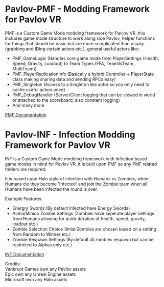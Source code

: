 # Pavlov-PMF - Modding Framework for Pavlov VR

PMF is a Custom Game Mode modding framework for Pavlov VR, this includes game mode structure to work along side Pavlov, helper functions for things that should be basic but are more complicated than usualy (grabbing and IDing certain actors etc.), general useful actors like:
- PMF_GameLogic (Handles core game mode from PlayerSettings (Health, Speed, Gravity, Loadout) to Team Types (FFA, TeamVsTeam, MultiTeam))
- PMF_PlayerReplicationInfo (Basically a hybrid Controller + PlayerState class making sharing data and sending RPCs easy)
- PMF_Singleton (Access to a Singleton like actor so you only need to cache useful actors once)
- PMF_DebugHandler (Server/Client logging that can be viewed in world or attached to the scoreboard, also constant logging)
- And many more

[PMF Documentation](https://github.com/Coomzy/Pavlov-PMF/blob/master/Documentation/PMF-Docs.md)

# Pavlov-INF - Infection Modding Framework for Pavlov VR

INF is a Custom Game Mode modding framework with Infection based game modes in mind for Pavlov VR, it is built upon PMF so any PMF related folders are required.

It is based upon Halo style of Infection with Humans vs Zombies, when Humans die they become 'Infected' and join the Zombie team when all Humans have been infected the round is over.

Example Features:
- Energry Swords (By default Infected have Energy Swords)
- Alpha/Minion Zombie Settings (Zombies have seperate player settings from Humans allowing for quick iteration of health, speed, gravity, loadout etc.)
- Zombie Selection Choice (Intial Zombies are chosen based on a setting from Random to Winner etc.)
- Zombie Respawn Settings (By default all zombies respawn but can be restricted to Alphas only etc.)

[INF Documentation](https://github.com/Coomzy/Pavlov-PMF/blob/master/Documentation/INF-Docs.md)

Credits:\
Vankrupt Games own any Pavlov assets\
Epic own any Unreal Engine assets\
Microsoft own any Halo assets
